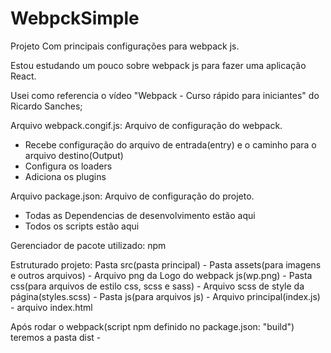 # WebpckSimple
Projeto Com principais configurações para webpack js.

Estou estudando um pouco sobre webpack js para fazer uma aplicação React.

Usei como referencia o vídeo "Webpack - Curso rápido para iniciantes" do Ricardo Sanches;

Arquivo webpack.congif.js:
  Arquivo de configuração do webpack. 
  - Recebe configuração do arquivo de entrada(entry) e o caminho para o arquivo destino(Output)
  - Configura os loaders
  - Adiciona os plugins

Arquivo package.json:
  Arquivo de configuração do projeto.
  - Todas as Dependencias de desenvolvimento estão aqui
  - Todos os scripts estão aqui 

Gerenciador de pacote utilizado: npm

Estruturado projeto:
  Pasta src(pasta principal)
    - Pasta assets(para imagens e outros arquivos)
        - Arquivo png da Logo do webpack js(wp.png)
    - Pasta css(para arquivos de estilo css, scss e sass)
        - Arquivo scss de style da página(styles.scss)
    - Pasta js(para arquivos js) 
        - Arquivo principal(index.js)
    - arquivo index.html
  
 Após rodar o webpack(script npm definido no package.json: "build") teremos a pasta dist
    - 



